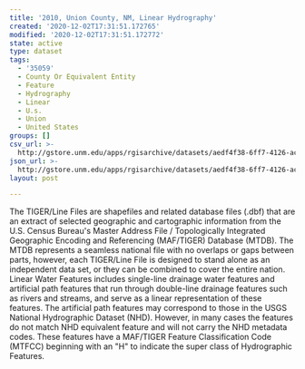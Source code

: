 ```yaml
---
title: '2010, Union County, NM, Linear Hydrography'
created: '2020-12-02T17:31:51.172765'
modified: '2020-12-02T17:31:51.172772'
state: active
type: dataset
tags:
  - '35059'
  - County Or Equivalent Entity
  - Feature
  - Hydrography
  - Linear
  - U.s.
  - Union
  - United States
groups: []
csv_url: >-
  http://gstore.unm.edu/apps/rgisarchive/datasets/aedf4f38-6ff7-4126-ac81-7b91cd9a5fc1/tl_2010_35059_linearwater.derived.csv
json_url: >-
  http://gstore.unm.edu/apps/rgisarchive/datasets/aedf4f38-6ff7-4126-ac81-7b91cd9a5fc1/tl_2010_35059_linearwater.derived.json
layout: post

---
```

The TIGER/Line Files are shapefiles and related database files (.dbf) that are an extract of selected geographic and cartographic information from the U.S. Census Bureau's Master Address File / Topologically Integrated Geographic Encoding and Referencing (MAF/TIGER) Database (MTDB).  The MTDB represents a seamless national file with no overlaps or gaps between parts, however, each TIGER/Line File is designed to stand alone as an independent data set, or they can be combined to cover the entire nation.  Linear Water Features includes single-line drainage water features and artificial path features that run through double-line drainage features such as rivers and streams, and serve as a linear representation of these features.  The artificial path features may correspond to those in the USGS National Hydrographic Dataset (NHD).  However, in many cases the features do not match NHD equivalent feature and will not carry the NHD metadata codes.  These features have a MAF/TIGER Feature Classification Code (MTFCC) beginning with an "H" to indicate the super class of Hydrographic Features.  

